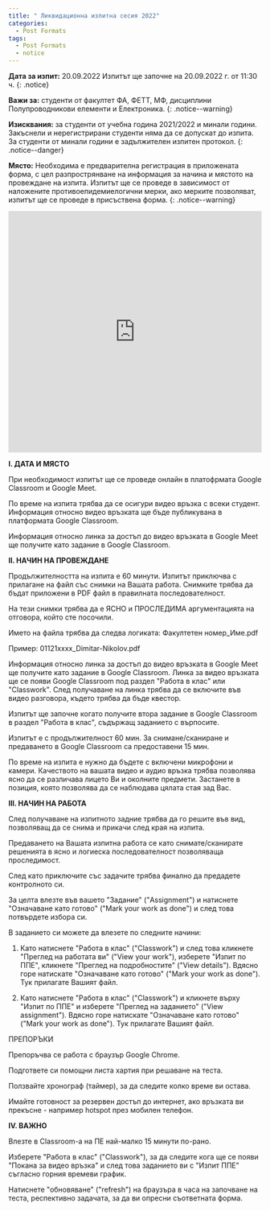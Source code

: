 ```yaml
---
title: " Ликвидационна изпитна сесия 2022"
categories:
  - Post Formats
tags:
  - Post Formats
  - notice
--- 
```


**Дата за изпит:**  20.09.2022
Изпитът ще започне на 20.09.2022 г. от 11:30 ч.
{: .notice}

**Важи за:** студенти от факултет ФА, ФЕТТ, МФ, дисциплини Полупроводникови елементи и Електроника.
{: .notice--warning}

**Изисквания:** за студенти от учебна година 2021/2022 и минали години. Закъснели и нерегистрирани студенти няма да се допускат до изпита. За студенти от минали години е задължителен изпитен протокол.
{: .notice--danger}

**Място:** Необходима е предварителна регистрация в приложената форма, с цел разпрострянване на информация за начина и мястото на провеждане на изпита. Изпитът ще се проведе в зависимост от наложените противоепидемиелогични мерки, ако мерките позволяват, изпитът ще се проведе в присъствена форма.
{: .notice--warning}

<iframe width="640px" height="480px" src="https://forms.office.com/Pages/ResponsePage.aspx?id=wLXuf_Q0S0qMwOWfBpIBVliIIPvp6P5GjTJQ_Ah9gppUQkdJUUM0MFlDRlpRTUdGSkI2VUtPMFEyVy4u&embed=true" frameborder="0" marginwidth="0" marginheight="0" style="border: none; max-width:100%; max-height:100vh" allowfullscreen webkitallowfullscreen mozallowfullscreen msallowfullscreen> </iframe>

**I. ДАТА И МЯСТО**

При необходимост изпитът ще се проведе онлайн в платофрмата Google Classroom и Google Meet.

По време на изпита трябва да се осигури видео връзка с всеки студент. Информация относно видео връзката ще бъде публикувана в платформата Google Classroom.

Информация относно линка за достъп до видео връзката в Google Meet ще получите като задание в Google Classroom.

**II. НАЧИН НА ПРОВЕЖДАНЕ**

Продължителността на изпита е 60 минути.
Изпитът приключва с прилагане на файл със снимки на Вашата работа. Снимките трябва да бъдат приложени в PDF файл в правилната последователност.

На тези снимки трябва да е ЯСНО и ПРОСЛЕДИМА аргументацията на отговора, който сте посочили.

Името на файла трябва да следва логиката: Факултетен номер_Име.pdf

Пример: 01121xxxx_Dimitar-Nikolov.pdf

Информация относно линка за достъп до видео връзката в Google Meet ще получите като задание в Google Classroom. Линка за видео връзката ще се появи Google Classroom под раздел "Работа в клас" или "Classwork". След получаване на линка трябва да се включите във видео разговора, където трябва да бъде квестор.

Изпитът ще започне когато получите втора задание в Google Classroom в раздел "Работа в клас", съдържащ заданието с върпосите.

Изпитът е с продължителност 60 мин. За снимане/сканиране и предаването в Google Classroom са предоставени 15 мин.

По време на изпита е нужно да бъдете с включени микрофони и камери. Качеството на вашата видео и аудио връзка трябва позволява ясно да се различава лицето Ви и околните предмети. Застанете в позиция, която позволява да се наблюдава цялата стая зад Вас.

**III. НАЧИН НА РАБОТА**

След получаване на изпитното задние трябва да го решите във вид, позволяващ да се снима и прикачи след края на изпита.

Предаването на Вашата изпитна работа се като снимате/сканирате решенията в ясно и логиеска последователност позволяваща проследимост.

След като приключите със задачите трябва финално да предадете контролното си.

За целта влезте във вашето "Задание" ("Assignment") и натиснете "Означаване като готово" ("Mark your work as done") и след това потвърдете избора си.

В заданието си можете да влезете по следните начини:

1) Като натиснете "Работа в клас" ("Classwork") и след това кликнете "Преглед на работата ви" ("View your work"), изберете "Изпит по ППЕ", кликнете "Преглед на подробностите" ("View details").  Вдясно горе натискате "Означаване като готово" ("Mark your work as done"). Тук прилагате Вашият файл.

2) Като натиснете "Работа в клас" ("Classwork") и кликнете върху "Изпит по ППЕ"  и изберете "Преглед на заданието" ("View assignment"). Вдясно горе натискате "Означаване като готово" ("Mark your work as done"). Тук прилагате Вашият файл.

ПРЕПОРЪКИ

Препоръчва се работа с браузър Google Chrome.

Подгответе си помощни листа хартия при решаване на теста.

Ползвайте хронограф (таймер), за да следите колко време ви остава.

Имайте готовност за резервен достъп до интернет, ако връзката ви прекъсне - например hotspot през мобилен телефон.

**IV. ВАЖНО**

Влезте в Classroom-а на ПЕ най-малко 15 минути по-рано.

Изберете "Работа в клас" ("Classwork"), за да следите кога ще се появи "Покана за видео връзка" и след това заданието ви с "Изпит ППЕ" съгласно горния времеви график.

Натиснете "обновяване" ("refresh") на браузъра в часа на започване на теста, респективно задачата, за да ви опресни съответната форма.